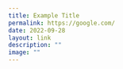 ```yaml
---
title: Example Title
permalink: https://google.com/
date: 2022-09-28
layout: link
description: ""
image: ""
---
```



